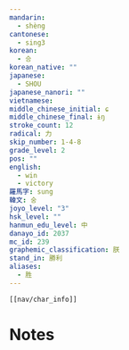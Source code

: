 ```yaml
---
mandarin:
  - shèng
cantonese:
  - sing3
korean:
  - 승
korean_native: ""
japanese:
  - SHOU
japanese_nanori: ""
vietnamese:
middle_chinese_initial: ɕ
middle_chinese_final: ɨŋ
stroke_count: 12
radical: 力
skip_number: 1-4-8
grade_level: 2
pos: ""
english:
  - win
  - victory
羅馬字: sung
韓文: 숭
joyo_level: "3"
hsk_level: ""
hanmun_edu_level: 中
danayo_id: 2037
mc_id: 239
graphemic_classification: 朕
stand_in: 勝利
aliases:
  - 胜
---
```

```meta-bind-embed
[[nav/char_info]]
```

# Notes
